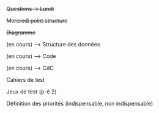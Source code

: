 ~~Questions → Lundi~~

~~Mercredi point structure~~

~~Diagramme~~

(en cours) --> Structure des données

(en cours) --> Code

(en cours) --> CdC

Cahiers de test

Jeux de test (p-ê 2)

Définition des priorités (indispensable, non indispensable)
